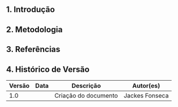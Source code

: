 ## 1. Introdução


## 2. Metodologia


## 3. Referências


## 4. Histórico de Versão

| Versão |  Data  |        Descrição        |     Autor(es)     | 
|--------|--------|-------------------------|-------------------|
| 1.0    |        | Criação do documento    |  Jackes Fonseca                 |
